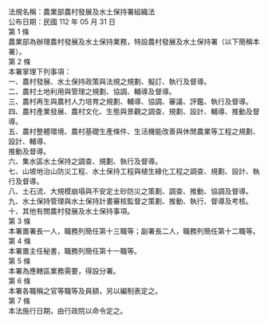法規名稱：農業部農村發展及水土保持署組織法  
公布日期：民國 112 年 05 月 31 日  
第 1 條  
農業部為辦理農村發展及水土保持業務，特設農村發展及水土保持署（以下簡稱本署）。  
第 2 條  
本署掌理下列事項：  
一、農村發展、水土保持政策與法規之規劃、擬訂、執行及督導。  
二、農村土地利用與管理之規劃、協調、輔導及督導。  
三、農村再生與農村人力培育之規劃、輔導、協調、審議、評鑑、執行及督導。  
四、農村產業發展、農村文化、生態與景觀之調查、規劃、設計、輔導、推動及督導。  
五、農村整體環境、農村基礎生產條件、生活機能改善與休閒農業等工程之規劃、設計、輔導、  
推動及督導。  
六、集水區水土保持之調查、規劃、執行及督導。  
七、山坡地治山防災工程、水土保持工程與植生綠化工程之調查、規劃、設計、執行及督導。  
八、土石流、大規模崩塌與不安定土砂防災之策劃、調查、推動、協調及督導。  
九、水土保持管理與水土保持計畫審核監督之策劃、推動、執行、督導及考核。  
十、其他有關農村發展及水土保持事項。  
第 3 條  
本署置署長一人，職務列簡任第十三職等；副署長二人，職務列簡任第十二職等。  
第 4 條  
本署置主任秘書，職務列簡任第十一職等。  
第 5 條  
本署為應轄區業務需要，得設分署。  
第 6 條  
本署各職稱之官等職等及員額，另以編制表定之。  
第 7 條  
本法施行日期，由行政院以命令定之。  


